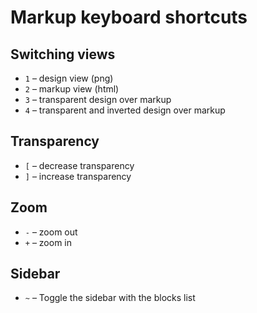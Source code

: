 # Markup keyboard shortcuts

## Switching views

* `1` – design view (png)
* `2` – markup view (html)
* `3` – transparent design over markup
* `4` – transparent and inverted design over markup

## Transparency

* `[` – decrease transparency
* `]` – increase transparency

## Zoom

* `-` – zoom out
* `+` – zoom in

## Sidebar

* `~` – Toggle the sidebar with the blocks list
